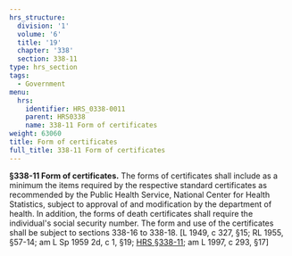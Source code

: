 ```yaml
---
hrs_structure:
  division: '1'
  volume: '6'
  title: '19'
  chapter: '338'
  section: 338-11
type: hrs_section
tags:
  - Government
menu:
  hrs:
    identifier: HRS_0338-0011
    parent: HRS0338
    name: 338-11 Form of certificates
weight: 63060
title: Form of certificates
full_title: 338-11 Form of certificates
---
```

**§338-11 Form of certificates.** The forms of certificates shall include as a minimum the items required by the respective standard certificates as recommended by the Public Health Service, National Center for Health Statistics, subject to approval of and modification by the department of health. In addition, the forms of death certificates shall require the individual's social security number. The form and use of the certificates shall be subject to sections 338-16 to 338-18\. [L 1949, c 327, §15; RL 1955, §57-14; am L Sp 1959 2d, c 1, §19; [HRS §338-11](/title-19/chapter-338/section-338-11/); am L 1997, c 293, §17]